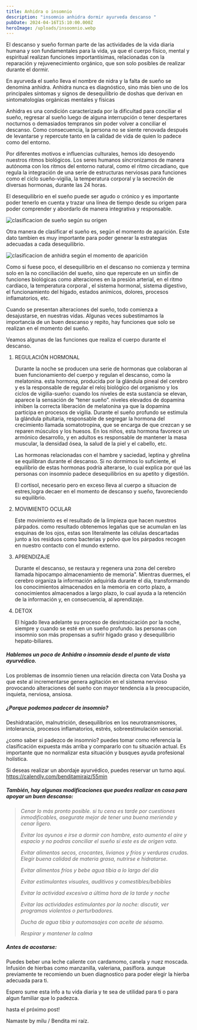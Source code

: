```yaml
---
title: Anhidra o insomnio
description: "insomnio anhidra dormir ayurveda descanso "
pubDate: 2024-04-16T15:10:00.000Z
heroImage: /uploads/insoomnio.webp
---
```

El descanso y sueño forman parte de las actividades de la vida diaria humana y son fundamentales para la vida, ya que el cuerpo físico, mental y espiritual realizan funciones importantísimas, relacionadas con la reparación y rejuvenecimiento orgánico, que son solo posibles de realizar durante el dormir.

En ayurveda el sueño lleva el nombre de nidra y la falta de sueño se denomina anhidra. Anhidra nunca es diagnóstico, sino más bien uno de los principales síntomas y signos de desequilibrio de doshas que derivan en sintomatologías orgánicas mentales y físicas   

Anhidra es una condición caracterizada por la dificultad para conciliar el sueño, regresar al sueño luego de alguna interrupción o tener despertares nocturnos o demasiados tempranos sin poder volver a conciliar el descanso. Como consecuencia, la persona no se siente renovada después de levantarse y repercute tanto en la calidad de vida de quien lo padece como del entorno. 

Por diferentes motivos e influencias culturales, hemos ido desoyendo nuestros ritmos biológicos. Los seres humanos sincronizamos de manera autónoma  con los ritmos del entorno natural,  como el ritmo circadiano, que regula la integración de una serie de estructuras nerviosas para funciones como el ciclo sueño-vigilia, la temperatura corporal y la secreción de diversas hormonas, durante las 24 horas.

El desequilibrio en el sueño puede ser agudo o crónico y es importante poder tenerlo en cuenta y trazar una línea de tiempo desde su origen para poder comprender y abordarlo de manera integrativa y responsable. 

![clasificacion de sueño según su origen ](/uploads/9.png)

Otra manera de clasificar el sueño es, según el momento de aparición. Este dato tambien es muy importante para poder generar la estrategias adecuadas a cada desequilibrio. 

![clasificacion de anhidra según el momento de aparición ](/uploads/10.png)

Como si fuese poco, el desequilibrio en el descanso no comienza y termina solo en la no conciliación del sueño, sino que repercute en un sinfín de funciones biológicas como  alteraciones en la presión arterial, en el ritmo cardíaco, la temperatura corporal , el sistema hormonal, sistema digestivo, el funcionamiento del hígado, estados anímicos, dolores, procesos inflamatorios, etc. 

Cuando se presentan alteraciones del sueño, todo comienza a desajustarse, en nuestras vidas. Algunas veces subestimamos la importancia de un buen descanso y repito, hay funciones que solo se realizan en el momento del sueño.

Veamos algunas de las funciones que realiza el cuerpo durante el descanso.

1. REGULACIÓN HORMONAL

   Durante la noche se producen una serie de hormonas que colaboran al buen funcionamiento del cuerpo y regulan el descanso, como la melatonina. esta hormona, producida por la glándula pineal del cerebro y es la  responsable de regular el reloj biológico del organismo y los ciclos de vigilia-sueño: cuando los niveles de esta sustancia se elevan, aparece la sensación de “tener sueño”. niveles elevados de dopamina  inhiben la correcta liberación de melatonina ya que la dopamina participa en procesos de vigilia. Durante el sueño profundo se estimula la glándula pituitaria, responsable de segregar la hormona del crecimiento llamada somatotropina, que se encarga de que crezcan y se reparen músculos y los huesos. En los niños, esta hormona favorece un armónico desarrollo, y en adultos es responsable de  mantener la masa muscular, la densidad ósea, la salud de la piel y el cabello, etc. 

   Las hormonas relacionadas con el hambre y saciedad, leptina y ghrelina se equilibran durante el descanso. Si no dormimos lo suficiente, el equilibrio de estas hormonas podría alterarse, lo cual explica por qué las personas con insomnio padece desequilibrios en su apetito y digestión.

   El cortisol, necesario pero en exceso lleva al cuerpo a situacion de estres,logra decaer en el momento de descanso y sueño, favoreciendo su equilibrio.
2. MOVIMIENTO OCULAR

   Este movimiento es el resultado de la limpieza que hacen nuestros párpados. como resultado obtenemos    legañas que se acumulan en las esquinas de los ojos, estas son literalmente las células descartadas junto a  los residuos como bacterias y polvo que los párpados recogen en nuestro contacto con el mundo externo. 
3. APRENDIZAJE 

   Durante el descanso, se restaura y regenera una zona del cerebro llamada hipocampo almacenamiento de memoria". Mientras duermes, el cerebro organiza la información adquirida durante el día, transformando los conocimientos almacenados en la memoria en corto plazo, a conocimientos almacenados a largo plazo, lo cual ayuda a la retención de la información y, en consecuencia, al aprendizaje.
4. DETOX

   El hígado lleva adelante su proceso de desintoxicación por la noche, siempre y cuando se esté en un sueño profundo. las personas con insomnio son más propensas a sufrir hígado graso y desequilibrio hepato-biliares. 

##### *Hablemos un poco de Anhidra o insomnio desde el punto de vista ayurvédico.*

Los problemas de insomnio tienen una relación directa con Vata Dosha ya que este al incrementarse genera agitación en el sistema nervioso provocando alteraciones del sueño con mayor tendencia a la  preocupación, inquieta, nerviosa, ansiosa.

##### *¿Porque podemos padecer de insomnio?*

Deshidratación, malnutrición, desequilibrios en los neurotransmisores, intolerancia, procesos inflamatorios, estrés, sobreestimulación sensorial. 

¿como saber si padezco de insomnio? puedes tomar como referencia la clasificación expuesta más arriba y compararlo con tu situación actual. Es importante que no normalizar esta situación y busques ayuda profesional holística. 

Si deseas realizar un abordaje ayurvédico, puedes reservar un turno aquí. <https://calendly.com/benditamiraiz/55min>

##### También, hay algunas modificaciones que puedes realizar en casa para apoyar un buen descanso: [](https://calendly.com/benditamiraiz/55min)

> *Cenar lo más pronto posible. si tu cena es tarde por cuestiones inmodificables, asegurate mejor de tener una buena merienda y cenar ligero.* 
>
> *Evitar los ayunos e irse a dormir con hambre, esto aumenta el aire y espacio y no podras conciliar el sueño si este es de origen vata.*
>
> *Evitar alimentos secos, crocantes, livianos y fríos y verduras crudas. Elegir buena calidad de materia grasa, nutrirse e hidratarse.*
>
> *Evitar alimentos fríos y bebe agua tibia a lo largo del día*
>
> *Evitar estimulantes visuales, auditivos y comestibles/bebibles*
>
> *Evitar la actividad excesiva a última hora de la tarde y noche*
>
> *Evitar las actividades estimulantes por la noche: discutir, ver programas violentos o perturbadores.*
>
> *Ducha de agua tibia y automasajes con aceite de sésamo.*
>
> *Respirar y mantener la calma*

##### Antes de acostarse:

Puedes beber una leche caliente con cardamomo, canela y nuez moscada. Infusión de hierbas como manzanilla, valeriana, pasiflora. aunque previamente te recomiendo un buen diagnostico para poder elegir la hierba adecuada para ti.

Espero sume esta info a tu vida diaria y te sea de utilidad para ti o para algun familiar que lo padezca.

hasta el próximo post! 

Namaste by milu / Bendita mi raíz.

